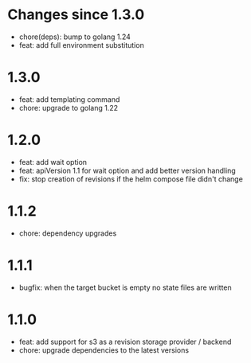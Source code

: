 # Changes since 1.3.0
- chore(deps): bump to golang 1.24
- feat: add full environment substitution

# 1.3.0
- feat: add templating command
- chore: upgrade to golang 1.22

# 1.2.0
- feat: add wait option
- feat: apiVersion 1.1 for wait option and add better version handling
- fix: stop creation of revisions if the helm compose file didn't change

# 1.1.2
- chore: dependency upgrades

# 1.1.1
- bugfix: when the target bucket is empty no state files are written

# 1.1.0
- feat: add support for s3 as a revision storage provider / backend
- chore: upgrade dependencies to the latest versions
